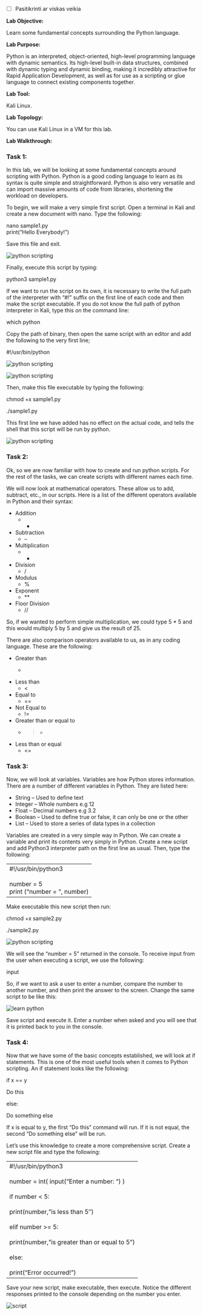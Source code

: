 - [ ] Pasitikrinti ar viskas veikia

**Lab Objective:**

Learn some fundamental concepts surrounding the Python language.

**Lab Purpose:**

Python is an interpreted, object-oriented, high-level programming language with dynamic semantics. Its high-level built-in data structures, combined with dynamic typing and dynamic binding, making it incredibly attractive for Rapid Application Development, as well as for use as a scripting or glue language to connect existing components together.

**Lab Tool:**

Kali Linux.

**Lab Topology:**

You can use Kali Linux in a VM for this lab.

**Lab Walkthrough:**

### Task 1:

In this lab, we will be looking at some fundamental concepts around scripting with Python. Python is a good coding language to learn as its syntax is quite simple and straightforward. Python is also very versatile and can import massive amounts of code from libraries, shortening the workload on developers.

To begin, we will make a very simple first script. Open a terminal in Kali and create a new document with nano. Type the following:

nano sample1.py  
print(“Hello Everybody!”)

Save this file and exit.

![python scripting](attachements/python_scripting.png)

Finally, execute this script by typing:

python3 sample1.py

If we want to run the script on its own, it is necessary to write the full path of the interpreter with “#!” suffix on the first line of each code and then make the script executable. If you do not know the full path of python interpreter in Kali, type this on the command line:

which python

Copy the path of binary, then open the same script with an editor and add the following to the very first line;

#!/usr/bin/python

![python scripting](attachements/python_scripting-1.png)

![python scripting](attachements/python_scripting-2.png)

Then, make this file executable by typing the following:

chmod +x sample1.py

./sample1.py

This first line we have added has no effect on the actual code, and tells the shell that this script will be run by python.

![python scripting](attachements/python_scripting-4.png)

### Task 2:

Ok, so we are now familiar with how to create and run python scripts. For the rest of the tasks, we can create scripts with different names each time.

We will now look at mathematical operators. These allow us to add, subtract, etc., in our scripts. Here is a list of the different operators available in Python and their syntax:

- Addition
    - +
- Subtraction
    - –
- Multiplication
    - *
- Division
    - /
- Modulus
    - %
- Exponent
    - **
- Floor Division
    - //

So, if we wanted to perform simple multiplication, we could type 5 * 5 and this would multiply 5 by 5 and give us the result of 25.

There are also comparison operators available to us, as in any coding language. These are the following:

- Greater than
    - >
- Less than
    - <
- Equal to
    - ==
- Not Equal to
    - !=
- Greater than or equal to
    - >=
- Less than or equal
    - <=

### Task 3:

Now, we will look at variables. Variables are how Python stores information. There are a number of different variables in Python. They are listed here:

- String – Used to define text
- Integer – Whole numbers e.g 12
- Float – Decimal numbers e.g 3.2
- Boolean – Used to define true or false, it can only be one or the other
- List – Used to store a series of data types in a collection

Variables are created in a very simple way in Python. We can create a variable and print its contents very simply in Python. Create a new script and add Python3 interpreter path on the first line as usual. Then, type the following:

|   |
|---|
|#!/usr/bin/python3<br><br>number = 5  <br>print (“number = “, number)|

Make executable this new script then run:

chmod +x sample2.py

./sample2.py

![python scripting](attachements/python_scripting-3.png)

We will see the “number = 5” returned in the console. To receive input from the user when executing a script, we use the following:

input

So, if we want to ask a user to enter a number, compare the number to another number, and then print the answer to the screen. Change the same script to be like this:

![learn python](attachements/learn_python.png)

Save script and execute it. Enter a number when asked and you will see that it is printed back to you in the console.

### Task 4:

Now that we have some of the basic concepts established, we will look at if statements. This is one of the most useful tools when it comes to Python scripting. An if statement looks like the following:

if x == y

Do this

else:

Do something else

If x is equal to y, the first “Do this” command will run. If it is not equal, the second “Do something else” will be run.

Let’s use this knowledge to create a more comprehensive script. Create a new script file and type the following:

|   |
|---|
|#!/usr/bin/python3<br><br>number = int( input(“Enter a number: “) )<br><br>if number < 5:<br><br>print(number,”is less than 5″)<br><br>elif number >= 5:<br><br>print(number,”is greater than or equal to 5”)<br><br>else:<br><br>print(“Error occurred!”)|

Save your new script, make executable, then execute. Notice the different responses printed to the console depending on the number you enter.

![script](attachements/script.png)